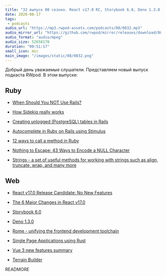 ```yaml
---
title: "32 выпуск 08 сезона. React v17.0 RC, Storybook 6.0, Deno 1.3.0, Rome, How Sidekiq really works, Strings, Terrain Builder и прочее"
date: 2020-08-17
tags:
 - podcasts
audio_url: "https://mp3.rwpod-assets.com/podcasts/08/0832.mp3"
audio_mirror_url: "https://github.com/rwpod/mirror/releases/download/08.32/0832.mp3"
audio_format: "audio/mpeg"
audio_size: 52658170
duration: "00:51:17"
small_icon: mic
main_image: "/images/static/08/0832.png"
---
```


Добрый день уважаемые слушатели. Представляем новый выпуск подкаста RWpod. В этом выпуске:

## Ruby

 - [When Should You NOT Use Rails?](http://codefol.io/posts/when-should-you-not-use-rails/)
 - [How Sidekiq really works](https://pdabrowski.com/articles/how-sidekiq-really-works)
 - [Creating unlogged (PostgreSQL) tables in Rails](https://prathamesh.tech/2020/08/10/creating-unlogged-tables-in-rails/)


 - [Autocomplete in Ruby on Rails using Stimulus](https://www.mskog.com/posts/autocomplete-in-ruby-on-rails-using-stimulus/)
 - [12 ways to call a method in Ruby](https://www.notonlycode.org/12-ways-to-call-a-method-in-ruby/)
 - [Nothing to Escape: 43 Ways to Encode a NULL Character](https://idiosyncratic-ruby.com/70-nothing-to-escape.html)
 - [Strings - a set of useful methods for working with strings such as align, truncate, wrap, and many more](https://github.com/piotrmurach/strings)

## Web

 - [React v17.0 Release Candidate: No New Features](https://reactjs.org/blog/2020/08/10/react-v17-rc.html)
 - [The 6 Major Changes in React v17.0](https://medium.com/better-programming/the-6-major-changes-in-react-v17-0-d14fed5b0529)
 - [Storybook 6.0](https://medium.com/storybookjs/storybook-6-0-1e14a2071000)
 - [Deno 1.3.0](https://github.com/denoland/deno/releases/tag/v1.3.0)
 - [Rome - unifying the frontend development toolchain](https://romefrontend.dev/)


 - [Single Page Applications using Rust](http://www.sheshbabu.com/posts/rust-wasm-yew-single-page-application/)
 - [Vue 3 new features summary](https://pitayan.com/posts/vue-next-features/)
 - [Terrain Builder](https://github.com/FarazzShaikh/Terrain-Builder)

READMORE
